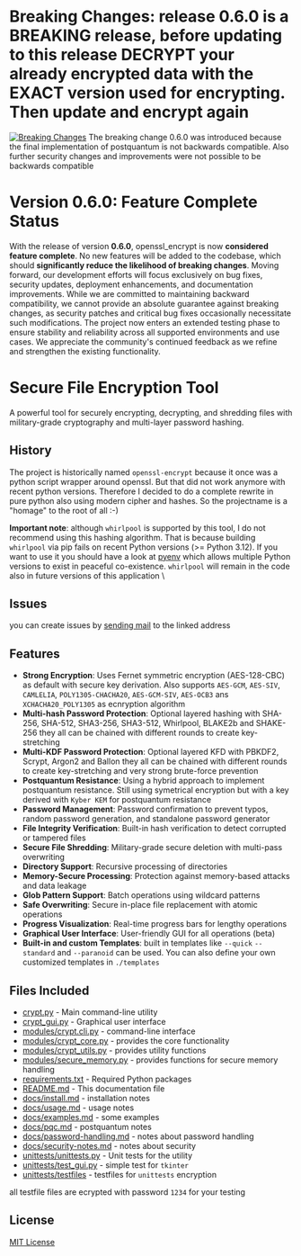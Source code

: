 # Breaking Changes: release 0.6.0 is a BREAKING release, before updating to this release DECRYPT your already encrypted data with the EXACT version used for encrypting. Then update and encrypt again
[![Breaking Changes](https://img.shields.io/badge/WARNING-BREAKING%20CHANGES-red)](https://gitlab.rm-rf.ch/world/openssl_encrypt) The breaking change 0.6.0 was introduced because the final implementation of postquantum is not backwards compatible. Also further security changes and improvements were not possible to be backwards compatible
# Version 0.6.0: Feature Complete Status
  With the release of version **0.6.0**, openssl_encrypt is now **considered feature complete**. No new features will be added to the codebase, which should **significantly reduce the likelihood of breaking changes**. Moving forward, our development efforts will focus
  exclusively on bug fixes, security updates, deployment enhancements, and documentation improvements. While we are committed to maintaining backward compatibility, we cannot provide an absolute guarantee against breaking changes, as security patches and
  critical bug fixes occasionally necessitate such modifications. The project now enters an extended testing phase to ensure stability and reliability across all supported environments and use cases. We appreciate the community's continued feedback as we refine
  and strengthen the existing functionality.

# Secure File Encryption Tool
A powerful tool for securely encrypting, decrypting, and shredding files with military-grade cryptography and multi-layer password hashing.
## History
The project is historically named `openssl-encrypt` because it once was a python script wrapper around openssl. But that did not work anymore with recent python versions.
Therefore I decided to do a complete rewrite in pure python also using modern cipher and hashes. So the projectname is a "homage" to the root of all :-)

**Important note**: although `whirlpool` is supported by this tool, I do not recommend using this hashing algorithm. That is because building `whirlpool` via pip fails on recent Python versions (>= Python 3.12). If you want to use it you should have a look at [pyenv](https://github.com/pyenv/pyenv) which allows multiple Python versions to exist in peaceful co-existence. `whirlpool` will remain in the code also in future versions of this application \
## Issues
you can create issues by [sending mail](mailto:issue+world-openssl-encrypt-2-issue-+gitlab@rm-rf.ch) to the linked address

## Features
- **Strong Encryption**: Uses Fernet symmetric encryption (AES-128-CBC) as default with secure key derivation. Also supports `AES-GCM`, `AES-SIV`, `CAMLELIA`, `POLY1305-CHACHA20`, `AES-GCM-SIV`, `AES-OCB3` ans `XCHACHA20_POLY1305` as ecnryption algorithm
- **Multi-hash Password Protection**: Optional layered hashing with SHA-256, SHA-512, SHA3-256, SHA3-512, Whirlpool, BLAKE2b and SHAKE-256 they all can be chained with different rounds to create key-stretching
- **Multi-KDF Password Protection**: Optional layered KFD with PBKDF2, Scrypt, Argon2 and Ballon they all can be chained with different rounds to create key-stretching and very strong brute-force prevention
- **Postquantum Resistance**: Using a hybrid approach to implement postquantum resistance. Still using symetrical encryption but with a key derived with `Kyber KEM` for postquantum resistance
- **Password Management**: Password confirmation to prevent typos, random password generation, and standalone password generator
- **File Integrity Verification**: Built-in hash verification to detect corrupted or tampered files
- **Secure File Shredding**: Military-grade secure deletion with multi-pass overwriting
- **Directory Support**: Recursive processing of directories
- **Memory-Secure Processing**: Protection against memory-based attacks and data leakage
- **Glob Pattern Support**: Batch operations using wildcard patterns
- **Safe Overwriting**: Secure in-place file replacement with atomic operations
- **Progress Visualization**: Real-time progress bars for lengthy operations
- **Graphical User Interface**: User-friendly GUI for all operations (beta)
- **Built-in and custom Templates**: built in templates like `--quick` `--standard` and `--paranoid` can be used. You can also define your own customized templates in `./templates`
## Files Included
- [crypt.py](https://gitlab.rm-rf.ch/world/openssl_encrypt/-/tree/main/openssl_encrypt/crypt.py) - Main command-line utility
- [crypt_gui.py](https://gitlab.rm-rf.ch/world/openssl_encrypt/-/tree/main/openssl_encrypt/crypt_gui.py) - Graphical user interface
- [modules/crypt.cli.py](https://gitlab.rm-rf.ch/world/openssl_encrypt/-/tree/main/openssl_encrypt/modules/crypt.cli.py) - command-line interface
- [modules/crypt_core.py](https://gitlab.rm-rf.ch/world/openssl_encrypt/-/tree/main/openssl_encrypt/modules/crypt_core.py) - provides the core functionality
- [modules/crypt_utils.py](https://gitlab.rm-rf.ch/world/openssl_encrypt/-/tree/main/openssl_encrypt/modules/crypt_utils.py) - provides utility functions
- [modules/secure_memory.py](https://gitlab.rm-rf.ch/world/openssl_encrypt/-/tree/main/openssl_encrypt/modules/secure_memory.py) - provides functions for secure memory handling
- [requirements.txt](https://gitlab.rm-rf.ch/world/openssl_encrypt/-/tree/main/openssl_encrypt/requirements.txt) - Required Python packages
- [README.md](https://gitlab.rm-rf.ch/world/openssl_encrypt/-/tree/main/openssl_encrypt/README.md) - This documentation file
- [docs/install.md](https://gitlab.rm-rf.ch/world/openssl_encrypt/-/tree/main/openssl_encrypt/docs/install.md) - installation notes
- [docs/usage.md](https://gitlab.rm-rf.ch/world/openssl_encrypt/-/tree/main/openssl_encrypt/docs/usage.md) - usage notes
- [docs/examples.md](https://gitlab.rm-rf.ch/world/openssl_encrypt/-/tree/main/openssl_encrypt/docs/examples.md) - some examples
- [docs/pqc.md](https://gitlab.rm-rf.ch/world/openssl_encrypt/-/tree/main/openssl_encrypt/docs/pqc.md) - postquantum notes
- [docs/password-handling.md](https://gitlab.rm-rf.ch/world/openssl_encrypt/-/tree/main/openssl_encrypt/docs/password-handling.md) - notes about password handling
- [docs/security-notes.md](https://gitlab.rm-rf.ch/world/openssl_encrypt/-/tree/main/openssl_encrypt/docs/security-notes.md) - notes about security
- [unittests/unittests.py](https://gitlab.rm-rf.ch/world/openssl_encrypt/-/tree/main/openssl_encrypt/unittests/unittests.py) - Unit tests for the utility
- [unittests/test_gui.py](https://gitlab.rm-rf.ch/world/openssl_encrypt/-/tree/main/openssl_encrypt/unittests/test_gui.py) - simple test for `tkinter`
- [unittests/testfiles](https://gitlab.rm-rf.ch/world/openssl_encrypt/-/tree/main/openssl_encrypt/unittests/testfiles) - testfiles for `unittests` encryption

all testfile files are ecrypted with password `1234` for your testing
## License

[MIT License](LICENSE)

